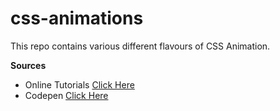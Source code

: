 #  css-animations
This repo contains various different flavours of CSS Animation.

**Sources**

 - Online Tutorials   [Click Here](https://www.youtube.com/c/OnlineTutorials4Designers/featured)
 - Codepen [Click Here](https://codepen.io/)
